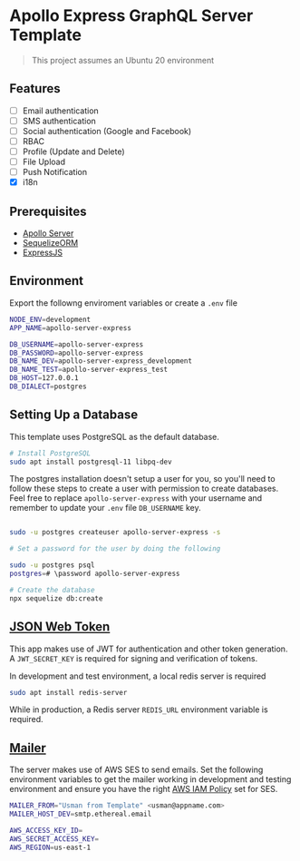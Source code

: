 # Apollo Express GraphQL Server Template

> This project assumes an Ubuntu 20 environment

## Features

- [ ] Email authentication
- [ ] SMS authentication
- [ ] Social authentication (Google and Facebook)
- [ ] RBAC
- [ ] Profile (Update and Delete)
- [ ] File Upload
- [ ] Push Notification
- [x] i18n

## Prerequisites

- [Apollo Server](https://www.apollographql.com/docs/apollo-server/)
- [SequelizeORM](https://sequelize.org/master/manual/migrations.html)
- [ExpressJS](https://expressjs.com/)

## Environment

Export the followng enviroment variables or create a `.env` file

```sh
NODE_ENV=development
APP_NAME=apollo-server-express

DB_USERNAME=apollo-server-express
DB_PASSWORD=apollo-server-express
DB_NAME_DEV=apollo-server-express_development
DB_NAME_TEST=apollo-server-express_test
DB_HOST=127.0.0.1
DB_DIALECT=postgres
```

## Setting Up a Database

This template uses PostgreSQL as the default database.

```sh
# Install PostgreSQL
sudo apt install postgresql-11 libpq-dev
```

The postgres installation doesn't setup a user for you, so you'll need to follow these steps to create a user with permission to create databases. Feel free to replace `apollo-server-express` with your username and remember to update your `.env` file `DB_USERNAME` key.

```sh

sudo -u postgres createuser apollo-server-express -s

# Set a password for the user by doing the following

sudo -u postgres psql
postgres=# \password apollo-server-express

# Create the database
npx sequelize db:create
```

## [JSON Web Token](https://github.com/auth0/node-jsonwebtoken#readme)

This app makes use of JWT for authentication and other token generation. A `JWT_SECRET_KEY` is required for signing and verification of tokens.

In development and test environment, a local redis server is required

```sh
sudo apt install redis-server
```

While in production, a Redis server `REDIS_URL` environment variable is required.

## [Mailer](https://nodemailer.com/transports/ses/)

The server makes use of AWS SES to send emails. Set the following environment variables to get the mailer working in development and testing environment and ensure you have the right [AWS IAM Policy](https://nodemailer.com/transports/ses/#example-3) set for SES.

```sh
MAILER_FROM="Usman from Template" <usman@appname.com>
MAILER_HOST_DEV=smtp.ethereal.email

AWS_ACCESS_KEY_ID=
AWS_SECRET_ACCESS_KEY=
AWS_REGION=us-east-1
```
